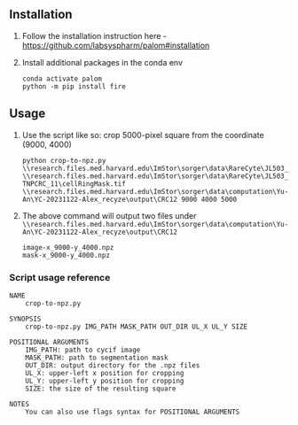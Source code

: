 ## Installation

1. Follow the installation instruction here - https://github.com/labsyspharm/palom#installation

1. Install additional packages in the conda env
    ```
    conda activate palom
    python -m pip install fire
    ```

## Usage

1. Use the script like so: crop 5000-pixel square from the coordinate (9000, 4000)

    ```
    python crop-to-npz.py \\research.files.med.harvard.edu\ImStor\sorger\data\RareCyte\JL503_JERRY\TNP_2020\Addtional_CRC_Ometiff\CRC12.ome.tif \\research.files.med.harvard.edu\ImStor\sorger\data\RareCyte\JL503_JERRY\TNP_2020\Addtional_CRC_MCMICRO\mcmicro\CRC12_n\segmentation\unmicst-TNPCRC_11\cellRingMask.tif \\research.files.med.harvard.edu\ImStor\sorger\data\computation\Yu-An\YC-20231122-Alex_recyze\output\CRC12 9000 4000 5000
    ```

1. The above command will output two files under `\\research.files.med.harvard.edu\ImStor\sorger\data\computation\Yu-An\YC-20231122-Alex_recyze\output\CRC12`

    ```
    image-x_9000-y_4000.npz
    mask-x_9000-y_4000.npz
    ```

### Script usage reference

```
NAME
    crop-to-npz.py

SYNOPSIS
    crop-to-npz.py IMG_PATH MASK_PATH OUT_DIR UL_X UL_Y SIZE

POSITIONAL ARGUMENTS
    IMG_PATH: path to cycif image
    MASK_PATH: path to segmentation mask
    OUT_DIR: output directory for the .npz files
    UL_X: upper-left x position for cropping
    UL_Y: upper-left y position for cropping
    SIZE: the size of the resulting square

NOTES
    You can also use flags syntax for POSITIONAL ARGUMENTS
```